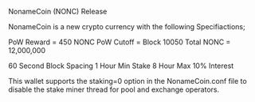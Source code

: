 NonameCoin (NONC) Release

NonameCoin is a new crypto currency with the following Specifiactions;


PoW Reward = 450 NONC
PoW Cutoff = Block 10050
Total NONC = 12,000,000

60 Second Block Spacing
1 Hour Min Stake
8 Hour Max
10% Interest


This wallet supports the staking=0 option in the NonameCoin.conf file to disable the stake miner thread for pool and exchange operators.

